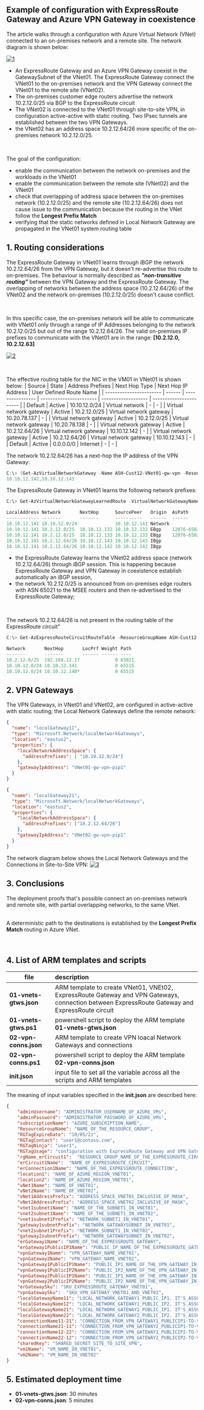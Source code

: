 <properties
pageTitle= 'Example of configuration with ExpressRoute Gateway and Azure VPN Gateway in coexistence'
description= "ARM template to create ExpressRoute Gateway and Azure VPN Gateway in coexistence"
documentationCenter="https://github.com/fabferri/az-pattern"
authors="fabferri"
editor="fabferri"/>

<tags
   ms.service="configuration-Example-Azure"
   ms.devlang="ARM templates"
   ms.topic="Azure Networking"
   ms.tgt_pltfrm="ExpressRoute, Azure VPN"
   ms.workload="ExpressRoute Gateway, Azure VPN"
   ms.date="26/09/2021"
   ms.author="fabferri" />

## Example of configuration with ExpressRoute Gateway and Azure VPN Gateway in coexistence
The article walks through a configuration with Azure Virtual Network (VNet) connected to an on-premises network and a remote site. The network diagram is shown below:

[![1]][1]


- An ExpressRoute Gateway and an Azure VPN Gateway coexist in the GatewaySubnet of the VNet01. The ExpressRoute Gateway connect the VNet01 to the on-premises network and the VPN Gateway connect the VNet01 to the remote site (VNet02).
- The on-premises customer edge routers advertise the network 10.2.12.0/25 via BGP to the ExpressRoute circuit 
- The VNet02 is connected to the VNet01 through site-to-site VPN, in configuration active-active with static routing. Two IPsec tunnels are established between the two VPN Gateways.
- the VNet02 has an address space 10.2.12.64/26 more specific of the on-premises network 10.2.12.0/25.

<br> 

The goal of the configuration: 
- enable the communication between the network on-premises and the workloads in the VNet01 
- enable the communication between the remote site (VNet02) and the VNet01
- check that overlapping of address space between the on-premises network (10.2.12.0/25) and the remote site (10.2.12.64/26) does not cause issue to the communication because the routing in the VNet follow the **Longest Prefix Match**
- verifying that the static networks defined in Local Network Gateway are propagated in the VNet01 system routing table

## <a name="routing"></a>1. Routing considerations 
The ExpressRoute Gateway in VNet01 learns through iBGP the network 10.2.12.64/26 from the VPN Gateway, but it doesn't re-advertise this route to on-premises. The behaviour is normally described as **_"non-transitive routing"_** between the VPN Gateway and the ExpressRoute Gateway. The overlapping of networks between the address space (10.2.12.64/26) of the VNet02 and the network on-premises (10.2.12.0/25) doesn't cause conflict. 

<br>

In this specific case, the on-premises network will be able to communicate with VNet01 only through a range of IP Addresses belonging to the network 10.2.12.0/25 but out of the range 10.2.12.64/26. The valid on-premises IP prefixes to communicate with the VNet01 are in the range: **[10.2.12.0, 10.2.12.63]**

[![2]][2]

<br>

The effective routing table for the NIC in the VM01 in VNet01 is shown below:
| Source                  | State  | Address Prefixes | Next Hop Type           | Next Hop IP Address | User Defined Route Name |
| ----------------------- | ------ | ---------------- | ----------------------- | ------------------- | ----------------------- |
| Default                 | Active | 10.10.12.0/24    | Virtual network         | \-                  | \-                      |
| Virtual network gateway | Active | 10.2.12.0/25     | Virtual network gateway | 10.20.78.137        | \-                      |
| Virtual network gateway | Active | 10.2.12.0/25     | Virtual network gateway | 10.20.78.138        | \-                      |
| Virtual network gateway | Active | 10.2.12.64/26    | Virtual network gateway | 10.10.12.142        | \-                      |
| Virtual network gateway | Active | 10.2.12.64/26    | Virtual network gateway | 10.10.12.143        | \-                      |
| Default                 | Active | 0.0.0.0/0        | Internet                | \-                  | \-                      |

The network 10.2.12.64/26 has a next-hop the IP address of the VPN Gateway:
```powershell
C:\> (Get-AzVirtualNetworkGateway -Name ASH-Cust12-VNet01-gw-vpn -ResourceGroupName ASH-Cust12).BgpSettings.BgpPeeringAddress           
10.10.12.142,10.10.12.143
```
The ExpressRoute Gateway in VNet01 learns the following network prefixes:
```powershell
C:\> Get-AzVirtualNetworkGatewayLearnedRoute -VirtualNetworkGatewayName ASH-Cust12-VNet01-gw-er -ResourceGroupName ASH-Cust12 | ft

LocalAddress Network       NextHop      SourcePeer   Origin  AsPath      Weight
------------ -------       -------      ----------   ------  ------      ------
10.10.12.141 10.10.12.0/24              10.10.12.141 Network              32768
10.10.12.141 10.2.12.0/25  10.10.12.132 10.10.12.132 EBgp    12076-65021  32769
10.10.12.141 10.2.12.0/25  10.10.12.133 10.10.12.133 EBgp    12076-65021  32769
10.10.12.141 10.2.12.64/26 10.10.12.143 10.10.12.143 IBgp                 32768
10.10.12.141 10.2.12.64/26 10.10.12.142 10.10.12.142 IBgp                 32768
```

- the ExpressRoute Gateway learns the VNet02 address space (network 10.2.12.64/26) through iBGP session. This is happening because ExpressRoute Gateway and VPN Gateway in coexistence establish automatically an iBGP session, 
- the network 10.2.12.0/25 is announced from on-premises edge routers with ASN 65021 to the MSEE routers and then re-advertised to the ExpressRoute Gateway; 

<br>

The network 10.2.12.64/26 is not present in the routing table of the ExpressRoute circuit"
```powershell
C:\> Get-AzExpressRouteCircuitRouteTable -ResourceGroupName ASH-Cust12 -ExpressRouteCircuitName ASH-Cust12-ER -PeeringType AzurePrivatePeering -DevicePath Primary | ft

Network       NextHop       LocPrf Weight Path
-------       -------       ------ ------ ----
10.2.12.0/25  192.168.12.17             0 65021
10.10.12.0/24 10.10.12.141              0 65515
10.10.12.0/24 10.10.12.140*             0 65515
```


## <a name="summary"></a>2. VPN Gateways
The VPN Gateways, in VNet01 and VNet02, are configured in active-active with static routing; the Local Network Gateways define the remote network: 

```json
{
  "name": "localGateway11",
  "type": "Microsoft.Network/localNetworkGateways",
  "location": "eastus2",
  "properties": {
    "localNetworkAddressSpace": {
      "addressPrefixes": [ "10.10.12.0/24"]
    },
    "gatewayIpAddress": "VNet01-gw-vpn-pip1"
  }
}
```

```json
{
  "name": "localGateway21",
  "type": "Microsoft.Network/localNetworkGateways",
  "location": "eastus2",
  "properties": {
    "localNetworkAddressSpace": {
      "addressPrefixes": ["10.2.12.64/26"]
    },
    "gatewayIpAddress": "VNet02-gw-vpn-pip1"
  }
}
```
The network diagram below shows the Local Network Gateways and the Connections in Site-to-Site VPN: 
[![3]][3]


## <a name="summary"></a>3. Conclusions
The deployment proofs that's possible connect an on-premises network and remote site, with partial overlapping networks, to the same VNet.  
<br>

 A deterministic path to the destinations is established by the **Longest Prefix Match** routing in Azure VNet.

<br>

## <a name="List of files"></a>4. List of ARM templates and scripts

| file                        | description                                                                |       
| --------------------------- |:-------------------------------------------------------------------------- |
| **01-vnets-gtws.json**      | ARM template to create VNet01, VNEt02, ExpressRoute Gateway and VPN Gateways, connection between ExpressRoute Gateway and ExpressRoute circuit  |
| **01-vnets-gtws.ps1**       | powershell script to deploy the ARM template **01-vnets-gtws.json**        |
| **02-vpn-conns.json**       | ARM template to create VPN loacal Network Gateways and connections         |
| **02-vpn-conns.ps1**        | powershell script to deploy the ARM template **02-vpn-conns.json**         |
| **init.json**               | input file to set all the variable across all the scripts and ARM templates|

The meaning of input variables specified in the **init.json** are described here:
```json
{
    "adminUsername": "ADMINISTRATOR_USERNAME_OF_AZURE_VMs",
    "adminPassword": "ADMINISTRATOR_PASSWORD_OF_AZURE_VMs",
    "subscriptionName": "AZURE_SUBSCRIPTION_NAME",
    "ResourceGroupName": "NAME_OF_THE_RESOURCE_GROUP",
    "RGTagExpireDate": "10/05/21",
    "RGTagContact": "user1@contoso.com",
    "RGTagNinja": "user1",
    "RGTagUsage": "configuration with ExpressRoute Gateway and VPN Gateway in coexistence",
    "rgName_erCircuit1":  "RESOURCE_GROUP_NAME_OF_THE_EXPRESSROUTE_CIRCUIT",
    "erCircuit1Name":  "NAME_OF_EXPRESSROUTE_CIRCUIT",
    "erConnection1Name": "NAME_OF_THE_EXPRESSROUTE_CONNECTION",
    "location1": "NAME_OF_AZURE_REGION_VNET01",
    "location2": "NAME_OF_AZURE_REGION_VNET01",
    "vNet1Name": "NAME_OF_VNET01",
    "vNet2Name": "NAME_OF_VNET02",
    "vNet1AddressPrefix": "ADDRESS_SPACE_VNET01_INCLUSIVE_OF_MASK",
    "vNet2AddressPrefix": "ADDRESS_SPACE_VNET02_INCLUSIVE_OF_MASK",
    "vnet1subnet1Name": "NAME_OF_THE_SUBNET1_IN_VNET01",
    "vnet2subnet1Name": "NAME_OF_THE_SUBNET1_IN_VNET02",
    "vnet1subnet1Prefix": "NETWORK_SUBNET1_IN_VNET01",
    "gateway1subnetPrefix": "NETWORK_GATEWAYSUBNET_IN_VNET01",
    "vnet2subnet1Prefix": "NETWORK_SUBNET1_IN_VNET02",
    "gateway2subnetPrefix": "NETWORK_GATEWAYSUBNET_IN_VNET02",
    "erGateway1Name": "NAME_OF_THE_EXPRESSROUTE_GATEWAY",
    "erGateway1PublicIP1Name": "PUBLIC_IP_NAME_OF_THE_EXPRESSROUTE_GATEWAY",
    "vpnGateway1Name": "VPN_GATEWAY_NAME_VNET01",
    "vpnGateway2Name": "VPN_GATEWAY_NAME_VNET02",
    "vpnGateway1PublicIP1Name": "PUBLIC_IP1_NAME_OF_THE_VPN_GATEWAY_IN_VNET01",
    "vpnGateway1PublicIP2Name": "PUBLIC_IP2_NAME_OF_THE_VPN_GATEWAY_IN_VNET01",
    "vpnGateway2PublicIP1Name": "PUBLIC_IP1_NAME_OF_THE_VPN_GATEWAY_IN_VNET02",
    "vpnGateway2PublicIP2Name": "PUBLIC_IP2_NAME_OF_THE_VPN_GATEWAY_IN_VNET02",
    "erGatewaySku": "SKU_EXPRESSROUTE_GATEWAY_VNET01",
    "vpnGatewaySku":  "SKU_VPN_GATEWAY_VNET01_AND_VNET02",
    "localGatewayName11": "LOCAL_NETWORK_GATEWAY1_PUBLIC_IP1. IT'S_ASSOCIATED_WITH_VPN_GATEWAY_IN_VNET02",
    "localGatewayName12": "LOCAL_NETWORK_GATEWAY1_PUBLIC_IP2. IT'S_ASSOCIATED_WITH_VPN_GATEWAY_IN_VNET02",
    "localGatewayName21": "LOCAL_NETWORK_GATEWAY2_PUBLIC_IP1. IT'S_ASSOCIATED_WITH_VPN_GATEWAY_IN_VNET01",
    "localGatewayName22": "LOCAL_NETWORK_GATEWAY2_PUBLIC_IP2. IT'S_ASSOCIATED_WITH_VPN_GATEWAY_IN_VNET01",
    "connectionName11-21": "CONNECTION_FROM_VPN_GATEWAY1_PUBLICIP1-TO-VPN_GATEWAY2-PUBLICIP1",
    "connectionName21-11": "CONNECTION_FROM_VPN_GATEWAY2_PUBLICIP1-TO-VPN_GATEWAY1-PUBLICIP1",
    "connectionName12-22": "CONNECTION_FROM_VPN_GATEWAY1_PUBLICIP2-TO-VPN_GATEWAY2-PUBLICIP2",
    "connectionName22-12": "CONNECTION_FROM_VPN_GATEWAY2_PUBLICIP2-TO-VPN_GATEWAY1-PUBLICIP2",
    "sharedKey": "SHARED_SECRET_SITE_TO_SITE_VPN",
    "vm1Name": "VM_NAME_IN_VNET01",
    "vm2Name": "VM_NAME_IN_VNET02"
}
```

## <a name="Estimated deployment time"></a>5. Estimated deployment time

- **01-vnets-gtws.json**: 30 minutes
- **02-vpn-conns.json**: 5 minutes

<!--Image References-->
[1]: ./media/network-diagram1.png "network diagram"
[2]: ./media/network-diagram2.png "network diagram"
[3]: ./media/network-diagram3.png "network diagram"

<!--Link References-->


